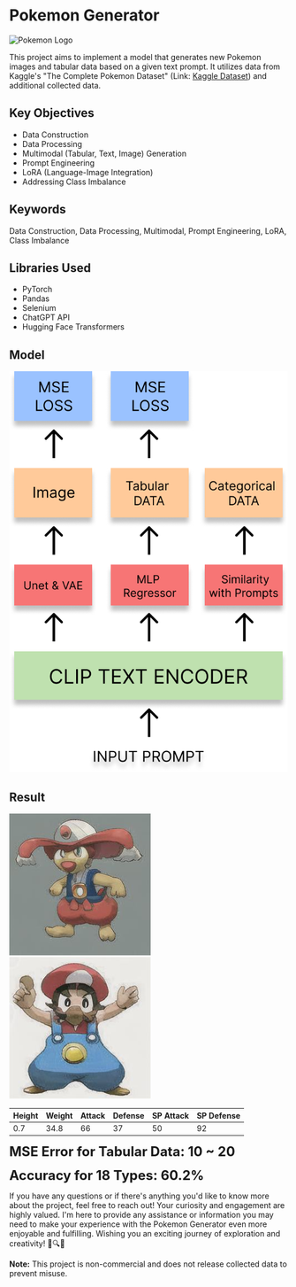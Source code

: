 # Pokemon Generator

![Pokemon Logo](https://upload.wikimedia.org/wikipedia/commons/thumb/9/98/International_Pok%C3%A9mon_logo.svg/250px-International_Pok%C3%A9mon_logo.svg.png)

This project aims to implement a model that generates new Pokemon images and tabular data based on a given text prompt. It utilizes data from Kaggle's "The Complete Pokemon Dataset" (Link: [Kaggle Dataset](https://www.kaggle.com/datasets/rounakbanik/pokemon)) and additional collected data.

## Key Objectives
- Data Construction
- Data Processing
- Multimodal (Tabular, Text, Image) Generation
- Prompt Engineering
- LoRA (Language-Image Integration)
- Addressing Class Imbalance

## Keywords
Data Construction, Data Processing, Multimodal, Prompt Engineering, LoRA, Class Imbalance

## Libraries Used
- PyTorch
- Pandas
- Selenium
- ChatGPT API
- Hugging Face Transformers

## Model

![Pokemon Generator Model](Result/Pokemon%20Generator%20(1).png)

## Result

![Generated Pokemon 1](Result/inference_img_2023-11-25%2019%2000%2021_8.jpg) ![Generated Pokemon 2](Result/inference_img_2023-11-25%2021%2013%2034_2.jpg)

| Height      | Weight  | Attack      | Defense  | SP Attack   | SP Defense  | 
| ------      | ------  | ----        | -------  | -------     | ---------   | 
| 0.7         | 34.8    | 66          | 37       | 50          | 92          | 

<font size="5"> **MSE Error for Tabular Data: 10 ~ 20**  </font >

<font size="5"> **Accuracy for 18 Types: 60.2%**  </font >


If you have any questions or if there's anything you'd like to know more about the project, feel free to reach out! Your curiosity and engagement are highly valued. I'm here to provide any assistance or information you may need to make your experience with the Pokemon Generator even more enjoyable and fulfilling. Wishing you an exciting journey of exploration and creativity! 🌟🔍🚀

**Note:**
This project is non-commercial and does not release collected data to prevent misuse.